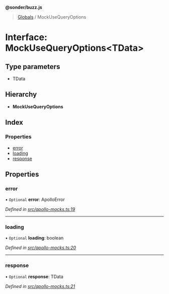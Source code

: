 **@sonder/buzz.js**

> [Globals](../README.md) / MockUseQueryOptions

# Interface: MockUseQueryOptions\<**TData**>

## Type parameters

- TData

## Hierarchy

- **MockUseQueryOptions**

## Index

### Properties

- [error](mockusequeryoptions.md#error)
- [loading](mockusequeryoptions.md#loading)
- [response](mockusequeryoptions.md#response)

## Properties

### error

• `Optional` **error**: ApolloError

_Defined in [src/apollo-mocks.ts:19](https://github.com/Flatbook/buzz.js/blob/81fe7d5/src/apollo-mocks.ts#L19)_

---

### loading

• `Optional` **loading**: boolean

_Defined in [src/apollo-mocks.ts:20](https://github.com/Flatbook/buzz.js/blob/81fe7d5/src/apollo-mocks.ts#L20)_

---

### response

• `Optional` **response**: TData

_Defined in [src/apollo-mocks.ts:21](https://github.com/Flatbook/buzz.js/blob/81fe7d5/src/apollo-mocks.ts#L21)_
